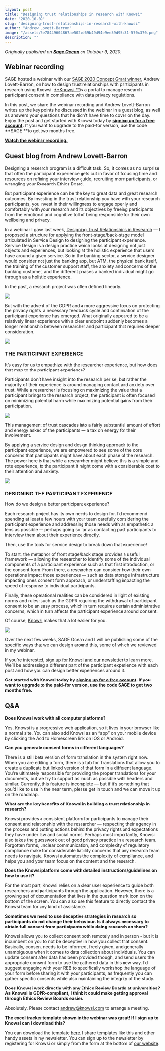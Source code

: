 ```yaml
---
layout: post
title: "Designing trust relationships in research with Knowsi"
date: "2020-10-09"
slug: "designing-trust-relationships-in-research-with-knowsi"
author: "Andrew Lovett-Barron"
image: "/assets/6e78449604867ae502cd69b49d94e9ee59d95e31-570x370.png"
description: ""
---
```


_Originally published on [**Sage Ocean**](https://ocean.sagepub.com/blog/designing-trust-relationships-in-research-with-knowsi) on October 9, 2020._

##

## Webinar recording

SAGE hosted a webinar with our [SAGE 2020 Concept Grant winner](https://ocean.sagepub.com/concept-grants), Andrew Lovett-Barron, on how to design trust relationships with participants in research using Knowsi. [**Knowsi **](https://www.knowsi.com/)is a portal to manage research participant consent in compliance with data privacy regulations.

In this post, we share the webinar recording and Andrew Lovett-Barron writes up the key points he discussed in the webinar in a guest blog, as well as answers your questions that he didn’t have time to cover on the day. Enjoy the post and get started with Knowsi today by **[signing up for a free account](https://www.knowsi.com/join).** If you want to upgrade to the paid-for version, use the code **SAGE **to get two months free.

[**Watch the webinar recording.**](https://www.youtube.com/watch?v=XJrqP_XM4SQ&ab_channel=SAGEOcean)

## Guest blog from Andrew Lovett-Barron

Designing a research program is a difficult task. So, it comes as no surprise that often the participant experience gets cut in favor of focusing time and resources on refining your interview guide, recruiting more participants, or wrangling your Research Ethics Board.

But participant experience can be the key to great data and great research outcomes. By investing in the trust relationship you have with your research participants, you invest in their willingness to engage openly and comfortably with your research and its objectives by freeing participants from the emotional and cognitive toll of being responsible for their own wellbeing and privacy.

In a webinar I gave last week, [Designing Trust Relationships in Research](https://www.youtube.com/watch?v=XJrqP_XM4SQ) — I proposed a structure for applying the front-stage/back-stage model articulated in Service Design to designing the participant experience. Service Design is a design practice which looks at designing not just objects and experiences, but looking at the holistic experience that users have around a given service. So in the banking sector, a service designer would consider not just the banking app, but ATM, the physical bank itself, the training of the customer support staff, the anxiety and concerns of the banking customer, and the different phases a banked individual might go through as a holistic experience.

In the past, a research project was often defined linearly.

![](/assets/31bcf1d1c0a718db0c6b02b9a16db3b78ae46ed2-570x124.png)

But with the advent of the GDPR and a more aggressive focus on protecting the privacy rights, a necessary feedback cycle and continuation of the participant experience has emerged. What originally appeared to be a relatively linear experience with a clear endpoint suddenly becomes a longer relationship between researcher and participant that requires deeper consideration.

![](/assets/a1dd05550ad45d681970beb3c2e8ef7a0239e995-570x313.png)

### THE PARTICIPANT EXPERIENCE

It’s easy for us to empathize with the researcher experience, but how does that map to the participant experience?

Participants don’t have insight into the research per se, but rather the majority of their experience is around managing contact and anxiety over trust. While a researcher is focusing on maximizing the value that a participant brings to the research project, the participant is often focused on minimizing potential harm while maximizing potential gains from their participation.

![](/assets/ceff46733d26c87aaeb59cc5263ba3135d0c0ce8-570x398.png)

This management of trust cascades into a fairly substantial amount of effort and energy asked of the participants — a tax on energy for their involvement.

By applying a service design and design thinking approach to the participant experience, we are empowered to see some of the core concerns that participants might have about each phase of the research. The power here is that while a researcher might believe this is a simple and rote experience, to the participant it might come with a considerable cost to their attention and anxiety.

![](/assets/6e78449604867ae502cd69b49d94e9ee59d95e31-570x370.png)

###

### DESIGNING THE PARTICIPANT EXPERIENCE

How do we design a better participant experience?

Each research project has its own needs to design for. I’d recommend spending at least a few hours with your team carefully considering the participant experience and addressing those needs with as empathetic a lens as possible — perhaps going so far as contacting past participants to interview them about their experience directly.

Then, use the tools for service design to break down that experience!

To start, the metaphor of front stage/back stage provides a useful framework — allowing the researcher to identify some of the individual components of a participant experience such as that first introduction, or the consent form. From there, a researcher can consider how their own operations impact those experiences — such as data storage infrastructure impacting ones consent form approach, or understaffing impacting the speed of response to individual participants.

Finally, these operational realities can be considered in light of existing norms and rules: such as the GDPR requiring the withdrawal of participant consent to be an easy process, which in turn requires certain administrative concerns, which in turn affects the participant experience around consent.

Of course, [Knowsi](https://knowsi.com/) makes that a lot easier for you.

![](/assets/84aceec7e46f36d5f5379b3c49edc67d98d81dc2-570x380.png)

Over the next few weeks, SAGE Ocean and I will be publishing some of the specific ways that we can design around this, some of which we reviewed in my webinar.

If you’re interested, [sign up for Knowsi and our newsletter](https://knowsi.com/) to learn more. We’ll be addressing a different part of the participant experience with each post and how you can design better experiences around it.

**Get started with Knowsi today by [signing up for a free account](https://www.knowsi.com/join). If you want to upgrade to the paid-for version, use the code SAGE to get two months free.**

##

## Q&A

**Does Knowsi work with all computer platforms?**

Yes. Knowsi is a progressive web application, so it lives in your browser like a normal site. You can also add Knowsi as an “app” on your mobile device by clicking the Add to Homescreen link on IOS or Android.

**Can you generate consent forms in different languages?**

There is a still beta version of form translation in the system right now. When you are editing a form, there is a tab for Translations that allow you to create a duplicate but linked version of that form in a different language. You’re ultimately responsible for providing the proper translations for your documents, but we try to support as much as possible with headers and similar. Currently, this feature is incomplete — but if it’s something that you’d like to use in the near term, please get in touch and we can move it up on the roadmap.

**What are the key benefits of Knowsi in building a trust relationship in research?**

Knowsi provides a consistent platform for participants to manage their consent and relationship with the researcher — respecting their agency in the process and putting actions behind the privacy rights and expectations they have under law and social norms. Perhaps most importantly, Knowsi also takes the guesswork out of good privacy practice in a research team. Forgotten forms, unclear communication, and complexity of regulatory compliance make for considerable liability concerns that any research team needs to navigate. Knowsi automates the complexity of compliance, and helps you and your team focus on the content and the research.

**Does the Knowsi platform come with detailed instructions/guidelines on how to use it?**

For the most part, Knowsi relies on a clear user experience to guide both researchers and participants through the application. However, there is a growing set of documentation that lives in the question mark icon on the bottom of the screen. You can also use this feature to directly contact the Knowsi team for any kind of assistance.

**Sometimes we need to use deceptive strategies in research so participants do not change their behaviour. Is it always necessary to obtain full consent from participants while doing research on them?**

Knowsi allows you to collect consent both remotely and in person - but it is incumbent on you to not be deceptive in how you collect that consent. Basically, consent needs to be informed, freely given, and generally unambiguous when it comes to data collection about individuals. You can update consent after data has been provided though, and send users the appropriate consent form to use the gathered data in this new way. I’d suggest engaging with your REB to specifically workshop the language of your form before sharing it with your participants, as frequently you can gather specific consents while also maintaining the integrity of the study.

**Does Knowsi work directly with any Ethics Review Boards at universities? As Knowsi is GDPR-compliant, I think it could make getting approval through Ethics Review Boards easier.**

Absolutely. Please contact [andrew@knowsi.com](mailto:andrew@knowsi.com) to arrange a meeting.

**The excel tracker template shown in the webinar was great! If I sign up to Knowsi can I download this?**

You can download the template [here](https://ocean.sagepub.com/s/knowsi-research-guide.xlsx). I share templates like this and other handy assets in my newsletter. You can sign up to the newsletter by registering for Knowsi or simply from the form at the bottom of [our website](https://www.knowsi.com/).
